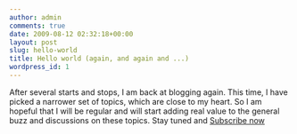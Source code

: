 ```yaml
---
author: admin
comments: true
date: 2009-08-12 02:32:18+00:00
layout: post
slug: hello-world
title: Hello world (again, and again and ...)
wordpress_id: 1
---
```


After several starts and stops, I am back at blogging again. This time, I have picked a narrower set of topics, which are close to my heart. So I am hopeful that I will be regular and will start adding real value to the general buzz and discussions on these topics. Stay tuned and [Subscribe now](http://www.startupproductmanager.com/?feed=rss2)
